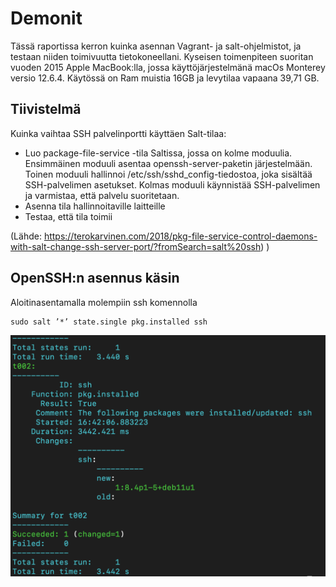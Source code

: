 # Demonit

Tässä raportissa kerron kuinka asennan Vagrant- ja salt-ohjelmistot, ja testaan niiden toimivuutta tietokoneellani. Kyseisen toimenpiteen suoritan vuoden 2015 Apple MacBook:lla, jossa käyttöjärjestelmänä macOs Monterey versio 12.6.4. Käytössä on Ram muistia 16GB ja levytilaa vapaana 39,71 GB.

## Tiivistelmä

Kuinka vaihtaa SSH palvelinportti käyttäen Salt-tilaa:

-	Luo package-file-service -tila Saltissa, jossa on kolme moduulia. Ensimmäinen moduuli asentaa openssh-server-paketin järjestelmään. Toinen moduuli hallinnoi /etc/ssh/sshd_config-tiedostoa, joka sisältää SSH-palvelimen asetukset. Kolmas moduuli käynnistää SSH-palvelimen ja varmistaa, että palvelu suoritetaan.
-	Asenna tila hallinnoitaville laitteille
-	Testaa, että tila toimii


(Lähde: https://terokarvinen.com/2018/pkg-file-service-control-daemons-with-salt-change-ssh-server-port/?fromSearch=salt%20ssh)
)


## OpenSSH:n asennus käsin

Aloitinasentamalla molempiin ssh komennolla 

    sudo salt ’*’ state.single pkg.installed ssh
 
 
 ![Kuva](/images/kuva14.png)
